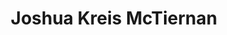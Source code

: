 ---
title: Joshua Kreis McTiernan
redirect_from: 
  - /people/joshua-mctiernan
layout: people
image:
image_credit: 
image_alt: 
image_caption: 
details:
  Website: https://mctiernanjoshua.wixsite.com/home
  Facebook: 
  Twitter: 
  Instagram: 
  LinkedIn: 
---